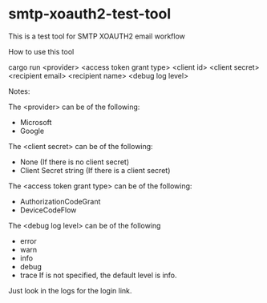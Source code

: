 # smtp-xoauth2-test-tool
This is a test tool for SMTP XOAUTH2 email workflow

How to use this tool

cargo run \<provider\> \<access token grant type\> \<client id\> \<client secret\> \<recipient email\> \<recipient name\> \<debug log level\>

Notes:

The \<provider\> can be of the following:
- Microsoft
- Google

The \<client secret\> can be of the following:
- None (If there is no client secret)
- Client Secret string (If there is a client secret)

The \<access token grant type\> can be of the following:
- AuthorizationCodeGrant
- DeviceCodeFlow

The \<debug log level\> can be of the following
- error
- warn
- info
- debug
- trace
If <debug log level> is not specified, the default
level is info.

Just look in the logs for the login link.
